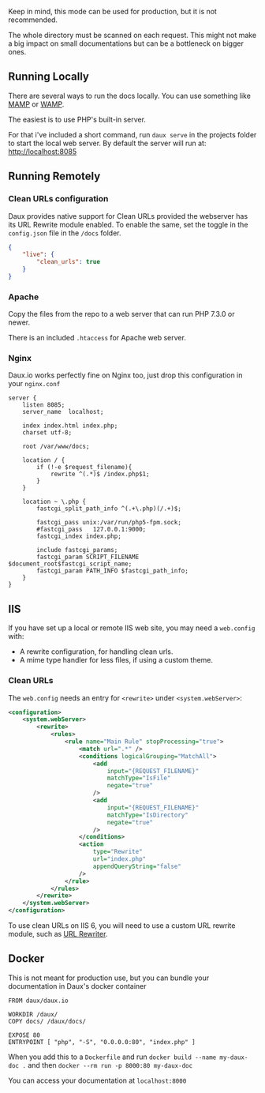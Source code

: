 Keep in mind, this mode can be used for production, but it is not recommended.

The whole directory must be scanned on each request. This might not make a big impact on small documentations but can be a bottleneck on bigger ones.

## Running Locally

There are several ways to run the docs locally. You can use something like <a href="http://www.mamp.info/en/index.html" target="_blank">MAMP</a> or <a href="http://www.wampserver.com/en/" target="_blank">WAMP</a>.

The easiest is to use PHP's built-in server.

For that i've included a short command, run `daux serve` in the projects folder to start the local web server. By default the server will run at: <a href="http://localhost:8085" target="_blank">http://localhost:8085</a>

## Running Remotely

### Clean URLs configuration

Daux provides native support for Clean URLs provided the webserver has its URL Rewrite module enabled.
To enable the same, set the toggle in the `config.json` file in the `/docs` folder.

```json
{
    "live": {
        "clean_urls": true
    }
}
```

### Apache

Copy the files from the repo to a web server that can run PHP 7.3.0 or newer.

There is an included `.htaccess` for Apache web server.

### Nginx

Daux.io works perfectly fine on Nginx too, just drop this configuration in your `nginx.conf`

```
server {
    listen 8085;
    server_name  localhost;

    index index.html index.php;
    charset utf-8;

    root /var/www/docs;

    location / {
        if (!-e $request_filename){
            rewrite ^(.*)$ /index.php$1;
        }
    }

    location ~ \.php {
        fastcgi_split_path_info ^(.+\.php)(/.+)$;

        fastcgi_pass unix:/var/run/php5-fpm.sock;
        #fastcgi_pass   127.0.0.1:9000;
        fastcgi_index index.php;

        include fastcgi_params;
        fastcgi_param SCRIPT_FILENAME $document_root$fastcgi_script_name;
        fastcgi_param PATH_INFO $fastcgi_path_info;
    }
}
```

## IIS

If you have set up a local or remote IIS web site, you may need a `web.config` with:

-   A rewrite configuration, for handling clean urls.
-   A mime type handler for less files, if using a custom theme.

### Clean URLs

The `web.config` needs an entry for `<rewrite>` under `<system.webServer>`:

```xml
<configuration>
    <system.webServer>
        <rewrite>
            <rules>
                <rule name="Main Rule" stopProcessing="true">
                    <match url=".*" />
                    <conditions logicalGrouping="MatchAll">
                        <add
                            input="{REQUEST_FILENAME}"
                            matchType="IsFile"
                            negate="true"
                        />
                        <add
                            input="{REQUEST_FILENAME}"
                            matchType="IsDirectory"
                            negate="true"
                        />
                    </conditions>
                    <action
                        type="Rewrite"
                        url="index.php"
                        appendQueryString="false"
                    />
                </rule>
            </rules>
        </rewrite>
    </system.webServer>
</configuration>
```

To use clean URLs on IIS 6, you will need to use a custom URL rewrite module, such as [URL Rewriter](http://urlrewriter.net/).

## Docker

This is not meant for production use, but you can bundle your documentation in Daux's docker container

```
FROM daux/daux.io

WORKDIR /daux/
COPY docs/ /daux/docs/

EXPOSE 80
ENTRYPOINT [ "php", "-S", "0.0.0.0:80", "index.php" ]
```

When you add this to a `Dockerfile` and run `docker build --name my-daux-doc .` and then `docker --rm run -p 8000:80 my-daux-doc`

You can access your documentation at `localhost:8000`
